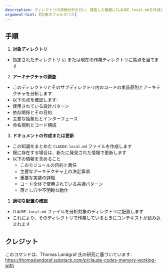 ```yaml
---
description: ディレクトリの詳細分析を行い、調査した階層にCLAUDE.local.mdを作成します。
argument-hint: [対象のフォルダパス]
---
```


## 手順

1. **対象ディレクトリ**
- 指定されたディレクトリ `$1` または現在の作業ディレクトリに焦点を当てます

2. **アーキテクチャの調査**
- このディレクトリとそのサブディレクトリ内のコードの実装原則とアーキテクチャを分析します
- 以下の点を確認します:
- 使用されている設計パターン
- 依存関係とその目的
- 主要な抽象化とインターフェース
- 命名規則とコード構成

3. **ドキュメントの作成または更新**
- この知識をまとめた `CLAUDE.local.md` ファイルを作成します
- 既に存在する場合は、新たに発見された情報で更新します
- 以下の情報を含めること
  - このモジュールの目的と責任
  - 主要なアーキテクチャ上の決定事項
  - 重要な実装の詳細
  - コード全体で使用されている共通パターン
  - 落とし穴や不明瞭な動作

1. **適切な配置の確認**
- `CLAUDE.local.md` ファイルを分析対象のディレクトリに配置します
- これにより、そのディレクトリで作業しているときにコンテキストが読み込まれます

## クレジット

このコマンドは、Thomas Landgraf 氏の研究に基づいています: https://thomaslandgraf.substack.com/p/claude-codes-memory-working-with